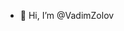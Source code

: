 - 👋 Hi, I’m @VadimZolov

<!---
VadimZolov/VadimZolov is a ✨ special ✨ repository because its `README.md` (this file) appears on your GitHub profile.
You can click the Preview link to take a look at your changes.
--->
